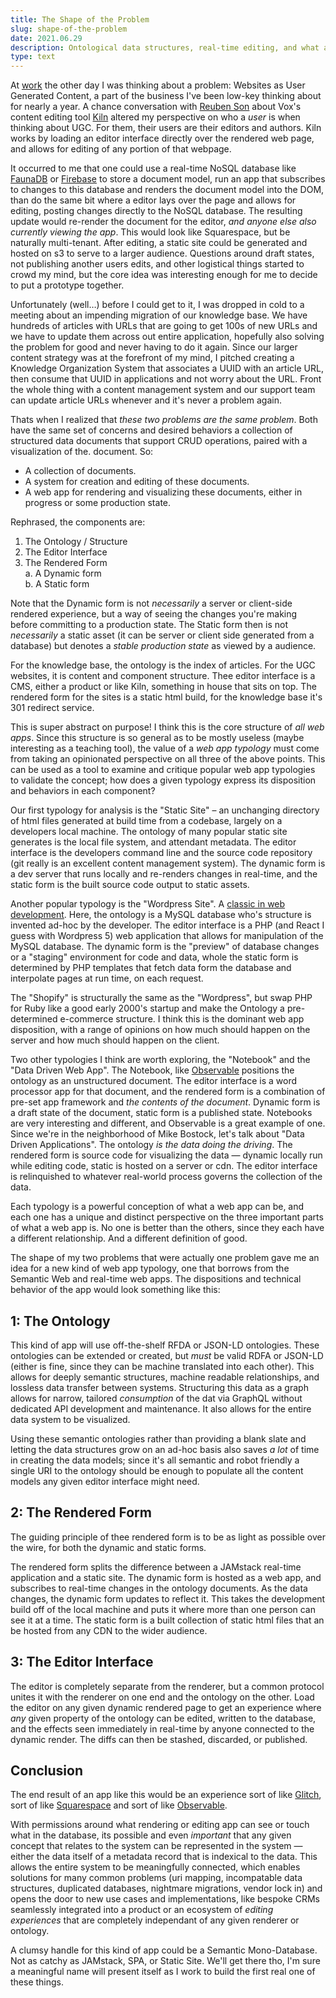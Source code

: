 ```yaml
---
title: The Shape of the Problem
slug: shape-of-the-problem
date: 2021.06.29
description: Ontological data structures, real-time editing, and what a web app _really_ is man.
type: text
---
```


At [work](https://smugmug.com) the other day I was thinking about a problem: Websites as User Generated Content, a part of the business I've been low-key thinking about for nearly a year. A chance conversation with [Reuben Son](https://reubenson.com/) about Vox's content editing tool [Kiln](https://github.com/clay/clay-kiln) altered my perspective on who a _user_ is when thinking about UGC. For them, their users are their editors and authors. Kiln works by loading an editor interface directly over the rendered web page, and allows for editing of any portion of that webpage.

It occurred to me that one could use a real-time NoSQL database like [FaunaDB](https://fauna.com/) or [Firebase](https://firebase.google.com/) to store a document model, run an app that subscribes to changes to this database and renders the document model into the DOM, than do the same bit where a editor lays over the page and allows for editing, posting changes directly to the NoSQL database. The resulting update would re-render the document for the editor, _and anyone else also currently viewing the app_. This would look like Squarespace, but be naturally multi-tenant. After editing, a static site could be generated and hosted on s3 to serve to a larger audience. Questions around draft states, not publishing another users edits, and other logistical things started to crowd my mind, but the core idea was interesting enough for me to decide to put a prototype together.

Unfortunately (well…) before I could get to it, I was dropped in cold to a meeting about an impending migration of our knowledge base. We have hundreds of articles with URLs that are going to get 100s of new URLs and we have to update them across out entire application, hopefully also solving the problem for good and never having to do it again. Since our larger content strategy was at the forefront of my mind, I pitched creating a Knowledge Organization System that associates a UUID with an article URL, then consume that UUID in applications and not worry about the URL. Front the whole thing with a content management system and our support team can update article URLs whenever and it's never a problem 
again. 

Thats when I realized that _these two problems are the same problem_. Both have the same set of concerns and desired behaviors a collection of structured data documents that support CRUD operations, paired with a visualization of the. document. So:

- A collection of documents.
- A system for creation and editing of these documents.
- A web app for rendering and visualizing these documents, either in progress or some production state.

Rephrased, the components are:

1. The Ontology / Structure
2. The Editor Interface 
3. The Rendered Form\
	a. A Dynamic form\
	b. A Static form

Note that the Dynamic form is not _necessarily_ a server or client-side rendered experience, but a way of seeing the changes you're making before committing to a production state.  The Static form then is not _necessarily_ a static asset (it can be server or client side generated from a database) but denotes a _stable production state_ as viewed by a audience.

For the knowledge base, the ontology is the index of articles. For the UGC websites, it is content and component structure. Thee editor interface is a CMS, either a product or like Kiln, something in house that sits on top. The rendered form for the sites is a static html build, for the knowledge base it's 301 redirect service. 

This is super abstract on purpose! I think this is the core structure of _all web apps_. Since this structure is so general as to be mostly useless (maybe interesting as a teaching tool),  the value of a _web app typology_ must come from taking an opinionated perspective on all three of the above points. This can be used as a tool to examine and critique popular web app typologies to validate the concept; how does a given typology express its disposition and behaviors in each component?

Our first typology for analysis is the "Static Site" – an unchanging directory of html files generated at build time from a codebase, largely on a developers local machine. The ontology of many popular static site generates is the local file system, and attendant metadata. The editor interface is the developers command line and the source code repository (git really is an excellent content management system). The dynamic form is a dev server that runs locally and re-renders changes in real-time, and the static form is the built source code output to static assets.

Another popular typology is the "Wordpress Site". A [classic in web development](/wordpress-but-not-terriible). Here, the ontology is a MySQL database who's structure is invented ad-hoc by the developer. The editor interface is a PHP (and React I guess with Wordpress 5) web application that allows for manipulation of the MySQL database. The dynamic form is the "preview" of database changes or a "staging" environment for code and data, whole the static form is determined by PHP templates that fetch data form the database and interpolate pages at run time, on each request. 

The "Shopify" is structurally the same as the "Wordpress", but swap PHP for Ruby like a good early 2000's startup and make the  Ontology a pre-determined e-commerce structure. I think this is the dominant web app disposition, with a range of opinions on how much should happen on the server and how much should happen on the client.

Two other typologies I think are worth exploring, the "Notebook" and the "Data Driven Web App". The Notebook, like [Observable](https://observablehq.com/) positions the ontology as an unstructured document. The editor interface is a word processor app for that document, and the rendered form is a combination of pre-set app framework and _the contents of the document_. Dynamic form is a draft state of the document, static form is a published state. Notebooks are very interesting and different, and Observable is a great example of one. Since we're in the neighborhood of Mike Bostock, let's talk about "Data Driven Applications". The ontology _is the data doing the driving_. The rendered form is source code for visualizing the data — dynamic locally run while editing code, static is hosted on a server or cdn. The editor interface is relinquished to whatever real-world process governs the collection of the data.

Each typology is a powerful conception of what a web app can be, and each one has a unique and distinct perspective on the three important parts of what a web app is. No one is better than the others, since they each have a different relationship. And a different definition of good. 

The shape of my two problems that were actually one problem gave me an idea for a new kind of web app typology, one that borrows from the Semantic Web and real-time web apps. The dispositions and technical behavior of the app would look something like this:

## 1: The Ontology

This kind of app will use off-the-shelf RFDA or JSON-LD ontologies. These ontologies can be extended or created, but _must_ be valid RDFA or JSON-LD (either is fine, since they can be machine translated into each other). This allows for deeply semantic structures, machine readable relationships, and lossless data transfer between systems. Structuring this data as a graph allows for narrow, tailored _consumption_ of the dat via GraphQL without dedicated API development and maintenance. It also allows for the entire data system to be visualized.

Using these semantic ontologies rather than providing a blank slate and letting the data structures grow on an ad-hoc basis also saves _a lot_ of time in creating the data models; since it's all semantic and robot friendly a single URI to the ontology should be enough to populate all the content models any given editor interface might need.

## 2: The Rendered Form

The guiding principle of thee rendered form is to be as light as possible over the wire, for both the dynamic and static forms.

The rendered form splits the difference between a JAMstack real-time application and a static site. The dynamic form is hosted as a web app, and subscribes to real-time changes in the ontology documents. As the data changes, the dynamic form updates to reflect it. This takes the development build off of the local machine and puts it where more than one person can see it at a time. The static form is a built collection of static html files that an be hosted from any CDN to the wider audience.

## 3: The Editor Interface

The editor is completely separate from the renderer, but a common protocol unites it with the renderer on one end and the ontology on the other. Load the editor on any given dynamic rendered page to get an experience where _any_ given property of the ontology can be edited, written to the database, and the effects seen immediately in real-time by anyone connected to the dynamic render. The diffs can then be stashed, discarded, or published. 

## Conclusion

The end result of an app like this would be an experience sort of like [Glitch](https://glitch.com/), sort of like [Squarespace](https://www.squarespace.com/) and sort of like [Observable](https://observablehq.com/). 

With permissions around what rendering or editing app can see or touch what in the database, its possible and even _important_ that any given concept that relates to the system can be represented in the system — either the data itself of a metadata record that is indexical to the data. This allows the entire system to be meaningfully connected, which enables solutions for many common problems (uri mapping, incompatable data structures, duplicated databases, nightmare migrations, vendor lock in) and opens the door to new use cases and implementations, like bespoke CRMs seamlessly integrated into a product or an ecosystem of _editing experiences_ that are completely independant of any given renderer or ontology. 

A clumsy handle for this kind of app could be a Semantic Mono-Database. Not as catchy as JAMstack, SPA, or Static Site. We'll get there tho, I'm sure a meaningful name will present itself as I work to build the first real one of these things.

